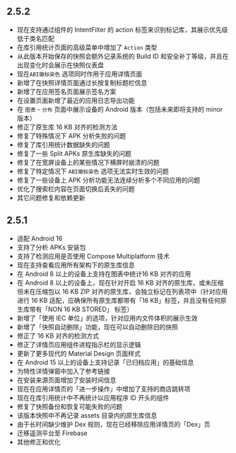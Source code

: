 ## 2.5.2
- 现在支持通过组件的 IntentFilter 的 action 标签来识别标记库，其展示优先级低于类名匹配
- 在库引用统计页面的高级菜单中增加了 `Action` 类型
- 从此版本开始保存的快照会额外记录系统的 Build ID 和安全补丁等级，并且在出现变化时会展示在快照仪表盘
- 现在`ABI徽标染色` 选项同时作用于应用详情页面
- 新增了在快照详情页面通过长按复制标题栏信息
- 新增了在应用签名页面展示签名方案
- 在设置页面新增了最近的应用日志导出功能
- 在 `图表` - `分布` 页面中展示设备的 Android 版本（包括未来即将支持的 minor 版本）
- 修正了原生库 16 KB 对齐的检测方法
- 修复了特殊情况下 APK 分析失败的问题
- 修复了库引用统计数据缺失的问题
- 修复了一些 Split APKs 原生库缺失的问题
- 修复了在宽屏设备上的某些情况下横屏时崩溃的问题
- 修复了特定情况下 `ABI徽标染色` 选项无法实时生效的问题
- 修复了一些设备上 APK 分析功能无法连续分析多个不同应用的问题
- 优化了搜索栏内容在页面切换后丢失的问题
- 其它问题修复和依赖更新

## 2.5.1
- 适配 Android 16
- 支持了分析 APKs 安装包
- 支持了检测应用是否使用 Compose Multiplatform 技术
- 现在支持查看应用所有架构下的原生库信息
- 在 Android 8 以上的设备上支持在图表中统计16 KB 对齐的应用
- 在 Android 8 以上的设备上，现在针对开启 16 KB 对齐的原生库，或未压缩但未在压缩包以 16 KB ZIP 对齐的原生库，会独立标记在列表项中（针对应用进行 16 KB 适配，应确保所有原生库都带有「16 KB」标签，并且没有任何原生库带有「NON 16 KB STORED」 标签）
- 新增了「使用 IEC 单位」的选项，针对应用内文件体积的展示生效
- 新增了「快照自动删除」功能，现在可以自动删除旧的快照
- 修正了 16 KB 对齐的检测方式
- 修正了详情页应用组件进程指示栏的显示逻辑
- 更新了更多现代的 Material Design 页面样式
- 在 Android 15 以上的设备上支持记录「已归档应用」的基础信息
- 为特性详情弹窗中加入了参考链接
- 在安装来源页面增加了安装时间信息
- 现在在应用详情页的「进一步操作」中增加了支持的商店跳转项
- 现在在库引用统计中不再统计以应用程序 ID 开头的组件
- 修复了快照备份和恢复可能失败的问题
- 该版本快照中不再记录 assets 目录内的原生库信息
- 由于长时间缺少维护 Dex 规则，现在已经移除应用详情页的「Dex」页
- 迁移遥测平台至 Firebase
- 其他修正和优化
